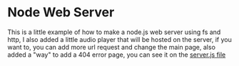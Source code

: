 # Node Web Server

This is a little example of how to make a node.js web server using fs and http, I also added a little audio player that will be hosted on the server, if you want to, you can add more url request and change the main page, also added a "way" to add a 404 error page, you can see it on the [server.js file](https://github.com/AsterkiDev/node-web-server/blob/master/server.js)
